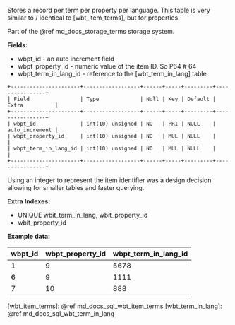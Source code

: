 Stores a record per term per property per language.
This table is very similar to / identical to [wbt_item_terms], but for properties.

Part of the @ref md_docs_storage_terms storage system.

**Fields:**

-   wbpt_id - an auto increment field
-   wbpt_property_id - numeric value of the item ID. So P64 # 64
-   wbpt_term_in_lang_id - reference to the [wbt_term_in_lang] table

```
+----------------------+------------------+------+-----+---------+----------------+
| Field                | Type             | Null | Key | Default | Extra          |
+----------------------+------------------+------+-----+---------+----------------+
| wbpt_id              | int(10) unsigned | NO   | PRI | NULL    | auto_increment |
| wbpt_property_id     | int(10) unsigned | NO   | MUL | NULL    |                |
| wbpt_term_in_lang_id | int(10) unsigned | NO   | MUL | NULL    |                |
+----------------------+------------------+------+-----+---------+----------------+
```

Using an integer to represent the item identifier was a design decision allowing for smaller tables and faster querying.

**Extra Indexes:**
 - UNIQUE wbit_term_in_lang, wbit_property_id
 - wbit_property_id

**Example data:**

| wbpt_id  | wbpt_property_id  | wbpt_term_in_lang_id  |
| -------- | ----------------- | --------------------- |
| 1        | 9                 | 5678                  |
| 6        | 9                 | 1111                  |
| 7        | 10                | 888                   |

[wbt_item_terms]: @ref md_docs_sql_wbt_item_terms
[wbt_term_in_lang]: @ref md_docs_sql_wbt_term_in_lang
